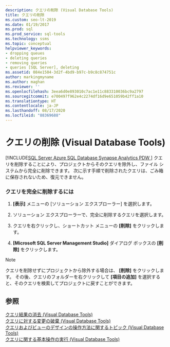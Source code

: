 ```yaml
---
description: クエリの削除 (Visual Database Tools)
title: クエリの削除
ms.custom: seo-lt-2019
ms.date: 01/19/2017
ms.prod: sql
ms.prod_service: sql-tools
ms.technology: ssms
ms.topic: conceptual
helpviewer_keywords:
- dropping queues
- deleting queries
- removing queries
- queries [SQL Server], deleting
ms.assetid: 084e1504-3d2f-4bd9-b97c-b9c8c874751c
author: markingmyname
ms.author: maghan
ms.reviewer: ''
ms.openlocfilehash: 3eea6d0e893010c7ac1e11c883310036bc9a2797
ms.sourcegitcommit: e700497f962e4c2274df16d9e651059b42ff1a10
ms.translationtype: HT
ms.contentlocale: ja-JP
ms.lasthandoff: 08/17/2020
ms.locfileid: "88369688"
---
```

# <a name="delete-queries-visual-database-tools"></a>クエリの削除 (Visual Database Tools)
[!INCLUDE[SQL Server Azure SQL Database Synapse Analytics PDW ](../../includes/applies-to-version/sql-asdb-asdbmi-asa-pdw.md)]
クエリを削除することにより、プロジェクトからそのクエリを除外し、ファイル システムから完全に削除できます。 次に示す手順で削除されたクエリは、ごみ箱に保存されないため、復元できません。  
  
### <a name="to-permanently-delete-a-query"></a>クエリを完全に削除するには  
  
1.  **[表示]** メニューの [ソリューション エクスプローラー] を選択します。  
  
2.  ソリューション エクスプローラーで、完全に削除するクエリを選択します。  
  
3.  クエリを右クリックし、ショートカット メニューの **[削除]** をクリックします。  
  
4.  **[Microsoft SQL Server Management Studio]** ダイアログ ボックスの **[削除]** をクリックします。  
  
> [!NOTE]  
> クエリを削除せずにプロジェクトから除外する場合は、 **[削除]** をクリックします。 その後、クエリのフォルダーを右クリックして **[項目の追加]** を選択すると、そのクエリを検索してプロジェクトに戻すことができます。  
  
## <a name="see-also"></a>参照  
[クエリ結果の消去 (Visual Database Tools)](../../ssms/visual-db-tools/clear-query-results-visual-database-tools.md)  
[クエリに対する変更の破棄 (Visual Database Tools)](../../ssms/visual-db-tools/discard-changes-made-to-queries-visual-database-tools.md)  
[クエリおよびビューのデザインの操作方法に関するトピック (Visual Database Tools)](../../ssms/visual-db-tools/design-queries-and-views-how-to-topics-visual-database-tools.md)  
[クエリに関する基本操作の実行 (Visual Database Tools)](../../ssms/visual-db-tools/perform-basic-operations-with-queries-visual-database-tools.md)  
  
